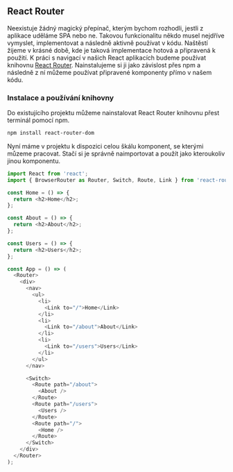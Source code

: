 ## React Router

Neexistuje žádný magický přepínač, kterým bychom rozhodli, jestli z aplikace uděláme SPA nebo ne. Takovou funkcionalitu někdo musel nejdříve vymyslet, implementovat a následně aktivně používat v kódu. Naštěstí žijeme v krásné době, kde je taková implementace hotová a připravená k použití. K práci s navigací v našich React aplikacích budeme používat knihovnu [React Router](https://reactrouter.com/). Nainstalujeme si ji jako závislost přes npm a následně z ní můžeme používat připravené komponenty přímo v našem kódu.

### Instalace a používání knihovny

Do existujícího projektu můžeme nainstalovat React Router knihovnu přest terminál pomocí npm.

```sh
npm install react-router-dom
```

Nyní máme v projektu k dispozici celou škálu komponent, se kterými můzeme pracovat. Stačí si je správně naimportovat a použít jako kteroukoliv jinou komponentu.

```js
import React from 'react';
import { BrowserRouter as Router, Switch, Route, Link } from 'react-router-dom';

const Home = () => {
  return <h2>Home</h2>;
};

const About = () => {
  return <h2>About</h2>;
};

const Users = () => {
  return <h2>Users</h2>;
};

const App = () => (
  <Router>
    <div>
      <nav>
        <ul>
          <li>
            <Link to="/">Home</Link>
          </li>
          <li>
            <Link to="/about">About</Link>
          </li>
          <li>
            <Link to="/users">Users</Link>
          </li>
        </ul>
      </nav>

      <Switch>
        <Route path="/about">
          <About />
        </Route>
        <Route path="/users">
          <Users />
        </Route>
        <Route path="/">
          <Home />
        </Route>
      </Switch>
    </div>
  </Router>
);
```
